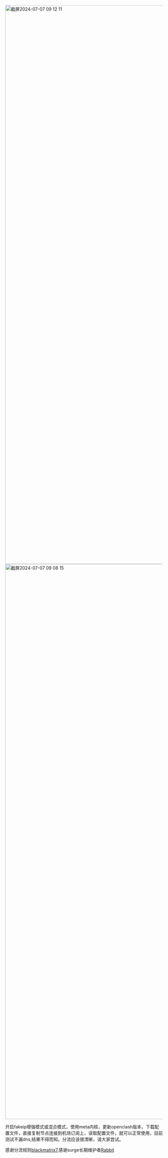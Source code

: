 
<img width="1786" alt="截屏2024-07-07 09 12 11" src="https://github.com/kevin198346/Openclash-/assets/159131525/d551f35a-bc75-47d1-bc40-de3e0c41f340">
<img width="1774" alt="截屏2024-07-07 09 08 15" src="https://github.com/kevin198346/Openclash-/assets/159131525/3a5cda17-43de-4fb4-a571-0105ffd8703c">

开启fakeip增强模式或混合模式，使用meta内核，更新openclash版本，下载配置文件，直接复制节点连接到机场订阅上，读取配置文件，就可以正常使用，目前测试不漏dns,结果不得而知。分流应该很清晰，请大家尝试。

感谢分流规则[blackmatrix7](https://github.com/blackmatrix7),感谢surge长期维护者[Rabbit](https://github.com/Rabbit-Spec)
